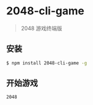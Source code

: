 # 2048-cli-game

> 2048 游戏终端版

## 安装

```bash
$ npm install 2048-cli-game -g
```

## 开始游戏

```sh
2048
```
